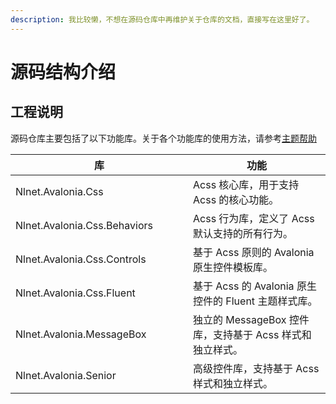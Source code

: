 ```yaml
---
description: 我比较懒，不想在源码仓库中再维护关于仓库的文档，直接写在这里好了。
---
```


# 源码结构介绍

## 工程说明

源码仓库主要包括了以下功能库。关于各个功能库的使用方法，请参考[主题帮助](../zhu-ti-bang-zhu/)

<table><thead><tr><th width="268">库</th><th>功能</th></tr></thead><tbody><tr><td>Nlnet.Avalonia.Css</td><td>Acss 核心库，用于支持 Acss 的核心功能。</td></tr><tr><td>Nlnet.Avalonia.Css.Behaviors</td><td>Acss 行为库，定义了 Acss 默认支持的所有行为。</td></tr><tr><td>Nlnet.Avalonia.Css.Controls</td><td>基于 Acss 原则的 Avalonia 原生控件模板库。</td></tr><tr><td>Nlnet.Avalonia.Css.Fluent</td><td>基于 Acss 的 Avalonia 原生控件的 Fluent 主题样式库。</td></tr><tr><td>Nlnet.Avalonia.MessageBox</td><td>独立的 MessageBox 控件库，支持基于 Acss 样式和独立样式。</td></tr><tr><td>Nlnet.Avalonia.Senior</td><td>高级控件库，支持基于 Acss 样式和独立样式。</td></tr></tbody></table>





